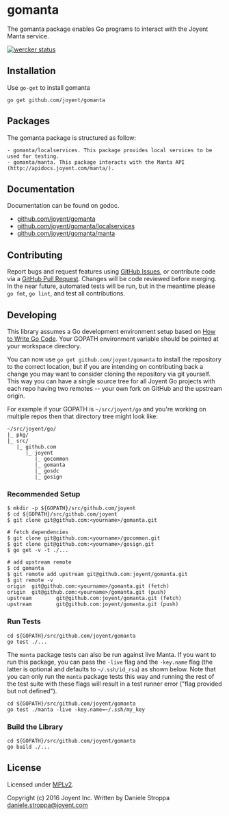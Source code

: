 gomanta
=======

The gomanta package enables Go programs to interact with the Joyent Manta service.

[![wercker status](https://app.wercker.com/status/e315959b9089bba1da9aff10d36e5b4c/s/master "wercker status")](https://app.wercker.com/project/byKey/e315959b9089bba1da9aff10d36e5b4c)

## Installation

Use `go-get` to install gomanta
```
go get github.com/joyent/gomanta
```

## Packages

The gomanta package is structured as follow:

	- gomanta/localservices. This package provides local services to be used for testing.
	- gomanta/manta. This package interacts with the Manta API (http://apidocs.joyent.com/manta/).


## Documentation

Documentation can be found on godoc.

- [github.com/joyent/gomanta](http://godoc.org/github.com/joyent/gomanta)
- [github.com/joyent/gomanta/localservices](http://godoc.org/github.com/joyent/gomanta/localservices)
- [github.com/joyent/gomanta/manta](http://godoc.org/github.com/joyent/gomanta/manta)

## Contributing

Report bugs and request features using [GitHub Issues](https://github.com/joyent/gomanta/issues), or contribute code via a [GitHub Pull Request](https://github.com/joyent/gomanta/pulls). Changes will be code reviewed before merging. In the near future, automated tests will be run, but in the meantime please `go fmt`, `go lint`, and test all contributions.


## Developing

This library assumes a Go development environment setup based on [How to Write Go Code](https://golang.org/doc/code.html). Your GOPATH environment variable should be pointed at your workspace directory.

You can now use `go get github.com/joyent/gomanta` to install the repository to the correct location, but if you are intending on contributing back a change you may want to consider cloning the repository via git yourself. This way you can have a single source tree for all Joyent Go projects with each repo having two remotes -- your own fork on GitHub and the upstream origin.

For example if your GOPATH is `~/src/joyent/go` and you're working on multiple repos then that directory tree might look like:

```
~/src/joyent/go/
|_ pkg/
|_ src/
   |_ github.com
      |_ joyent
         |_ gocommon
         |_ gomanta
         |_ gosdc
         |_ gosign
```

### Recommended Setup

```
$ mkdir -p ${GOPATH}/src/github.com/joyent
$ cd ${GOPATH}/src/github.com/joyent
$ git clone git@github.com:<yourname>/gomanta.git

# fetch dependencies
$ git clone git@github.com:<yourname>/gocommon.git
$ git clone git@github.com:<yourname>/gosign.git
$ go get -v -t ./...

# add upstream remote
$ cd gomanta
$ git remote add upstream git@github.com:joyent/gomanta.git
$ git remote -v
origin  git@github.com:<yourname>/gomanta.git (fetch)
origin  git@github.com:<yourname>/gomanta.git (push)
upstream        git@github.com:joyent/gomanta.git (fetch)
upstream        git@github.com:joyent/gomanta.git (push)
```

### Run Tests

```
cd ${GOPATH}/src/github.com/joyent/gomanta
go test ./...
```

The `manta` package tests can also be run against live Manta. If you want to run this package, you can pass the `-live` flag and the `-key.name` flag (the latter is optional and defaults to `~/.ssh/id_rsa`) as shown below. Note that you can only run the `manta` package tests this way and running the rest of the test suite with these flags will result in a test runner error ("flag provided but not defined").

```
cd ${GOPATH}/src/github.com/joyent/gomanta
go test ./manta -live -key.name=~/.ssh/my_key
```


### Build the Library

```
cd ${GOPATH}/src/github.com/joyent/gomanta
go build ./...
```

## License
Licensed under [MPLv2](LICENSE).

Copyright (c) 2016 Joyent Inc.
Written by Daniele Stroppa <daniele.stroppa@joyent.com>
